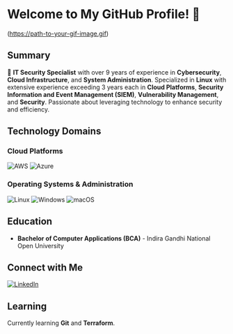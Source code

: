 # Welcome to My GitHub Profile! 👋

(https://path-to-your-gif-image.gif)

## Summary

🌟 **IT Security Specialist** with over 9 years of experience in **Cybersecurity**, **Cloud Infrastructure**, and **System Administration**. Specialized in **Linux** with extensive experience exceeding 3 years each in **Cloud Platforms**, **Security Information and Event Management (SIEM)**, **Vulnerability Management**, and **Security**. Passionate about leveraging technology to enhance security and efficiency.

## Technology Domains

### Cloud Platforms
 ![AWS](https://img.icons8.com/color/48/000000/amazon-web-services.png)
 ![Azure](https://img.icons8.com/color/48/000000/azure-1.png)

### Operating Systems & Administration
 ![Linux](https://img.icons8.com/color/48/000000/linux--v1.png)
 ![Windows](https://img.icons8.com/color/48/000000/windows-10.png)
 ![macOS](https://img.icons8.com/color/48/000000/mac-os.png)

## Education

- **Bachelor of Computer Applications (BCA)** - Indira Gandhi National Open University

<!--
## Projects

Check out my repositories to see my latest projects! [GitHub Repositories](#)

 ## Blog

Read my articles and tutorials on [Dev.io](https://dev.to/) and [Hashnode](https://hashnode.com/). 

-->

## Connect with Me

[![LinkedIn](https://img.shields.io/badge/LinkedIn-0077B5?style=for-the-badge&logo=linkedin&logoColor=white)](https://www.linkedin.com/)

## Learning

Currently learning **Git** and **Terraform**.
